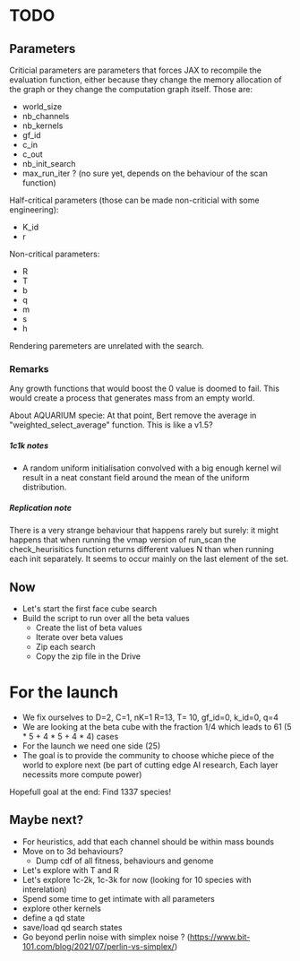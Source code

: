 # TODO 

## Parameters
Criticial parameters are parameters that forces JAX to recompile the evaluation function, either because they change the memory allocation of the graph or they change the computation graph itself. Those are:
- world_size
- nb_channels
- nb_kernels
- gf_id
- c_in
- c_out
- nb_init_search
- max_run_iter ? (no sure yet, depends on the behaviour of the scan function)

Half-critical parameters (those can be made non-criticial with some engineering):
- K_id
- r

Non-critical parameters:
- R
- T
- b
- q
- m
- s
- h

Rendering paremeters are unrelated with the search.

### Remarks
Any growth functions that would boost the 0 value is doomed to fail. This would create a process that generates mass from an empty world.

About AQUARIUM specie: At that point, Bert remove the average in "weighted_select_average" function. This is like a v1.5?

##### 1c1k notes
- A random uniform initialisation convolved with a big enough kernel wil result in a neat constant field around the mean of the uniform distribution.

##### Replication note
There is a very strange behaviour that happens rarely but surely: it might happens that when running the vmap version of run_scan the check_heurisitics function returns different values N than when running each init separately.
It seems to occur mainly on the last element of the set.

## Now
- Let's start the first face cube search
- Build the script to run over all the beta values
    - Create the list of beta values
    - Iterate over beta values
    - Zip each search
    - Copy the zip file in the Drive


# For the launch
- We fix ourselves to D=2, C=1, nK=1 R=13, T= 10, gf_id=0, k_id=0, q=4
- We are looking at the beta cube with the fraction 1/4 which leads to 61 (5 * 5 + 4 * 5 + 4 * 4) cases
- For the launch we need one side (25)
- The goal is to provide the community to choose whiche piece of the world to explore next (be part of cutting edge AI research, Each layer necessits more compute power)

Hopefull goal at the end: Find 1337 species!

## Maybe next?
- For heuristics, add that each channel should be within mass bounds
- Move on to 3d behaviours? 
    - Dump cdf of all fitness, behaviours and genome
- Let's explore with T and R
- Let's explore 1c-2k, 1c-3k for now (looking for 10 species with interelation)
- Spend some time to get intimate with all parameters
- explore other kernels
- define a qd state
- save/load qd search states
-  Go beyond perlin noise with simplex noise ? (https://www.bit-101.com/blog/2021/07/perlin-vs-simplex/)
